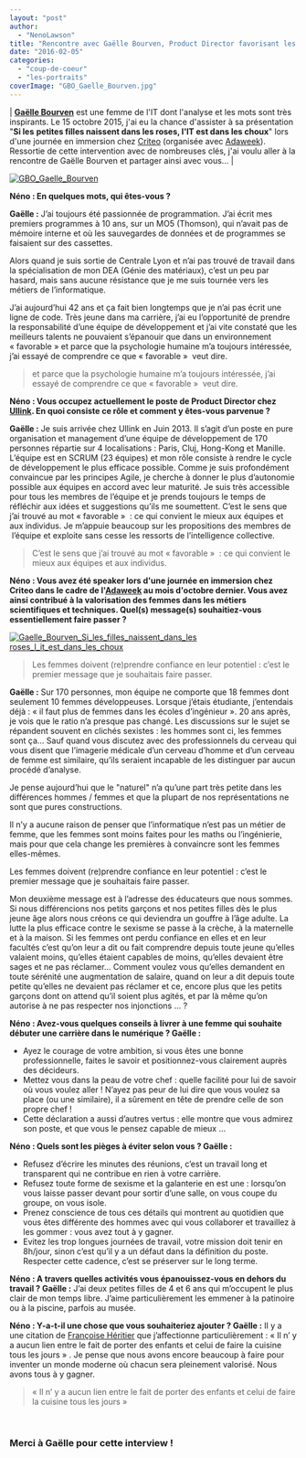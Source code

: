 ```yaml
---
layout: "post"
author: 
  - "NenoLawson"
title: "Rencontre avec Gaëlle Bourven, Product Director favorisant les meilleurs talents"
date: "2016-02-05"
categories: 
  - "coup-de-coeur"
  - "les-portraits"
coverImage: "GBO_Gaelle_Bourven.jpg"
---
```


| [**Gaëlle Bourven**](https://www.linkedin.com/in/gaelle-bourven-a877811) est une femme de l'IT dont l'analyse et les mots sont très inspirants. Le 15 octobre 2015, j'ai eu la chance d'assister à sa présentation "**Si les** **petites filles naissent dans les roses, l'IT est dans les choux**" lors d'une journée en immersion chez [Criteo](http://www.criteo.com/fr/) (organisée avec [Adaweek](http://www.adaweek.fr/)).  Ressortie de cette intervention avec de nombreuses clés, j'ai voulu aller à la rencontre de Gaëlle Bourven et partager ainsi avec vous... |

[![GBO_Gaelle_Bourven](/assets/2016/02/2016-02-05-rencontre-gaelle-bourven-product-director-favorisant-meilleurs-talents/GBO_Gaelle_Bourven-300x300.jpg)](/assets/2016/02/2016-02-05-rencontre-gaelle-bourven-product-director-favorisant-meilleurs-talents/GBO_Gaelle_Bourven.jpg)

**Néno : En quelques mots, qui êtes-vous ?**

**Gaëlle :** J’ai toujours été passionnée de programmation. J’ai écrit mes premiers programmes à 10 ans, sur un MO5 (Thomson), qui n’avait pas de mémoire interne et où les sauvegardes de données et de programmes se faisaient sur des cassettes.

Alors quand je suis sortie de Centrale Lyon et n’ai pas trouvé de travail dans la spécialisation de mon DEA (Génie des matériaux), c’est un peu par hasard, mais sans aucune résistance que je me suis tournée vers les métiers de l’informatique.

J’ai aujourd’hui 42 ans et ça fait bien longtemps que je n’ai pas écrit une ligne de code. Très jeune dans ma carrière, j’ai eu l’opportunité de prendre la responsabilité d’une équipe de développement et j’ai vite constaté que les meilleurs talents ne pouvaient s’épanouir que dans un environnement « favorable » et parce que la psychologie humaine m’a toujours intéressée, j’ai essayé de comprendre ce que « favorable »  veut dire.

> et parce que la psychologie humaine m’a toujours intéressée, j’ai essayé de comprendre ce que « favorable »  veut dire.

**Néno : Vous occupez actuellement le poste de Product Director chez [Ullink](http://www.ullink.com/). En quoi consiste ce rôle et comment y êtes-vous parvenue ?**

**Gaëlle :** Je suis arrivée chez Ullink en Juin 2013. Il s’agit d’un poste en pure organisation et management d’une équipe de développement de 170 personnes répartie sur 4 localisations : Paris, Cluj, Hong-Kong et Manille. L’équipe est en SCRUM (23 équipes) et mon rôle consiste à rendre le cycle de développement le plus efficace possible. Comme je suis profondément convaincue par les principes Agile, je cherche à donner le plus d’autonomie possible aux équipes en accord avec leur maturité. Je suis très accessible pour tous les membres de l’équipe et je prends toujours le temps de réfléchir aux idées et suggestions qu’ils me soumettent. C’est le sens que j’ai trouvé au mot « favorable »  : ce qui convient le mieux aux équipes et aux individus. Je m’appuie beaucoup sur les propositions des membres de  l’équipe et exploite sans cesse les ressorts de l’intelligence collective.

> C’est le sens que j’ai trouvé au mot « favorable »  : ce qui convient le mieux aux équipes et aux individus.

**Néno : Vous avez été speaker lors d'une journée en immersion chez Criteo dans le cadre de l'[Adaweek](http://www.adaweek.fr/) au mois d'octobre dernier. Vous avez ainsi contribué à la valorisation des femmes dans les métiers scientifiques et techniques. Quel(s) message(s) souhaitiez-vous essentiellement faire passer ?**

[![Gaelle_Bourven_Si_les_filles_naissent_dans_les roses_l_it_est_dans_les_choux](/assets/2016/02/2016-02-05-rencontre-gaelle-bourven-product-director-favorisant-meilleurs-talents/Gaelle_Bourven_Si_les_filles_naissent_dans_les-roses_l_it_est_dans_les_choux.png)](/assets/2016/02/2016-02-05-rencontre-gaelle-bourven-product-director-favorisant-meilleurs-talents/Gaelle_Bourven_Si_les_filles_naissent_dans_les-roses_l_it_est_dans_les_choux.png)

> Les femmes doivent (re)prendre confiance en leur potentiel : c’est le premier message que je souhaitais faire passer.

**Gaëlle :** Sur 170 personnes, mon équipe ne comporte que 18 femmes dont seulement 10 femmes développeuses. Lorsque j’étais étudiante, j’entendais déjà : « il faut plus de femmes dans les écoles d’ingénieur ». 20 ans après, je vois que le ratio n’a presque pas changé. Les discussions sur le sujet se répandent souvent en clichés sexistes : les hommes sont ci, les femmes sont ça… Sauf quand vous discutez avec des professionnels du cerveau qui vous disent que l’imagerie médicale d’un cerveau d’homme et d’un cerveau de femme est similaire, qu’ils seraient incapable de les distinguer par aucun procédé d’analyse.

Je pense aujourd’hui que le "naturel" n’a qu’une part très petite dans les différences hommes / femmes et que la plupart de nos représentations ne sont que pures constructions.

Il n’y a aucune raison de penser que l’informatique n’est pas un métier de femme, que les femmes sont moins faites pour les maths ou l’ingénierie, mais pour que cela change les premières à convaincre sont les femmes elles-mêmes.

Les femmes doivent (re)prendre confiance en leur potentiel : c’est le premier message que je souhaitais faire passer.

Mon deuxième message est à l’adresse des éducateurs que nous sommes. Si nous différencions nos petits garçons et nos petites filles dès le plus jeune âge alors nous créons ce qui deviendra un gouffre à l’âge adulte. La lutte la plus efficace contre le sexisme se passe à la crèche, à la maternelle et à la maison. Si les femmes ont perdu confiance en elles et en leur facultés c’est qu’on leur a dit ou fait comprendre depuis toute jeune qu’elles valaient moins, qu’elles étaient capables de moins, qu’elles devaient être sages et ne pas réclamer… Comment voulez vous qu’elles demandent en toute sérénité une augmentation de salaire, quand on leur a dit depuis toute petite qu’elles ne devaient pas réclamer et ce, encore plus que les petits garçons dont on attend qu’il soient plus agités, et par là même qu’on autorise à ne pas respecter nos injonctions … ?

**Néno : Avez-vous quelques conseils à livrer à une femme qui souhaite débuter une carrière dans le numérique ? Gaëlle :**

- Ayez le courage de votre ambition, si vous êtes une bonne professionnelle, faites le savoir et positionnez-vous clairement auprès des décideurs.
- Mettez vous dans la peau de votre chef : quelle facilité pour lui de savoir où vous voulez aller ! N’ayez pas peur de lui dire que vous voulez sa place (ou une similaire), il a sûrement en tête de prendre celle de son propre chef !
- Cette déclaration a aussi d’autres vertus : elle montre que vous admirez son poste, et que vous le pensez capable de mieux ...

**Néno : Quels sont les pièges à éviter selon vous ? Gaëlle :**

- Refusez d’écrire les minutes des réunions, c’est un travail long et transparent qui ne contribue en rien à votre carrière.
- Refusez toute forme de sexisme et la galanterie en est une : lorsqu’on vous laisse passer devant pour sortir d’une salle, on vous coupe du groupe, on vous isole.
- Prenez conscience de tous ces détails qui montrent au quotidien que vous êtes différente des hommes avec qui vous collaborer et travaillez à les gommer : vous avez tout à y gagner.
- Evitez les trop longues journées de travail, votre mission doit tenir en 8h/jour, sinon c’est qu’il y a un défaut dans la définition du poste. Respecter cette cadence, c’est se préserver sur le long terme.

**Néno : A travers quelles activités vous épanouissez-vous en dehors du travail ? Gaëlle :** J’ai deux petites filles de 4 et 6 ans qui m’occupent le plus clair de mon temps libre. J’aime particulièrement les emmener à la patinoire ou à la piscine, parfois au musée.

**Néno : Y-a-t-il une chose que vous souhaiteriez ajouter ? Gaëlle :** Il y a une citation de [Françoise Héritier](https://fr.wikipedia.org/wiki/Fran%C3%A7oise_H%C3%A9ritier) que j’affectionne particulièrement : « Il n’ y a aucun lien entre le fait de porter des enfants et celui de faire la cuisine tous les jours » . Je pense que nous avons encore beaucoup à faire pour inventer un monde moderne où chacun sera pleinement valorisé. Nous avons tous à y gagner.

> « Il n’ y a aucun lien entre le fait de porter des enfants et celui de faire la cuisine tous les jours »

 

### **Merci à Gaëlle pour cette interview !**
